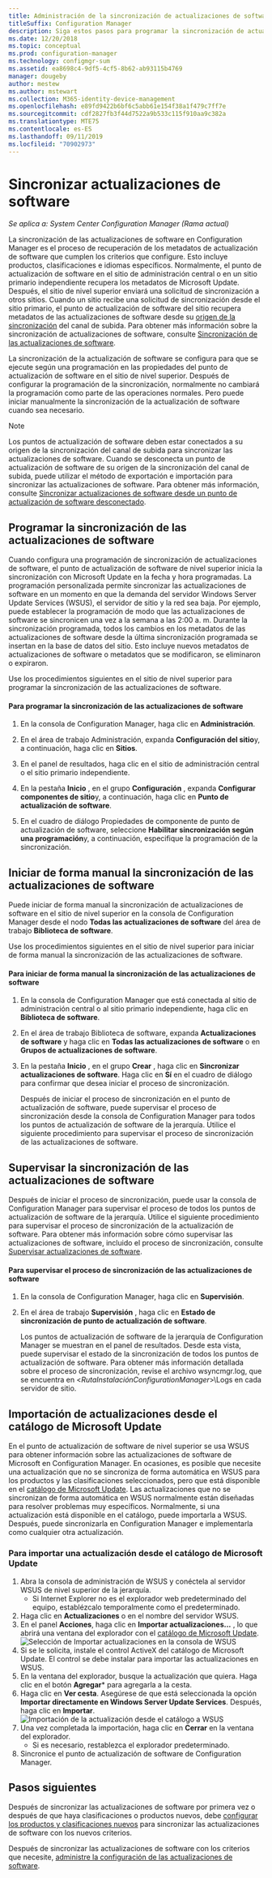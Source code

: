 ```yaml
---
title: Administración de la sincronización de actualizaciones de software
titleSuffix: Configuration Manager
description: Siga estos pasos para programar la sincronización de actualizaciones de software, iniciar la sincronización de actualizaciones de software de forma manual y supervisar la sincronización de actualizaciones de software.
ms.date: 12/20/2018
ms.topic: conceptual
ms.prod: configuration-manager
ms.technology: configmgr-sum
ms.assetid: ea8698c4-9df5-4cf5-8b62-ab93115b4769
manager: dougeby
author: mestew
ms.author: mstewart
ms.collection: M365-identity-device-management
ms.openlocfilehash: e89fd9422b6bf6c5abb61e154f38a1f479c7ff7e
ms.sourcegitcommit: cdf2827fb3f44d7522a9b533c115f910aa9c382a
ms.translationtype: MTE75
ms.contentlocale: es-ES
ms.lasthandoff: 09/11/2019
ms.locfileid: "70902973"
---
```

#  <a name="BKMK_SUMSync"></a> Sincronizar actualizaciones de software

*Se aplica a: System Center Configuration Manager (Rama actual)*

 La sincronización de las actualizaciones de software en Configuration Manager es el proceso de recuperación de los metadatos de actualización de software que cumplen los criterios que configure. Esto incluye productos, clasificaciones e idiomas específicos. Normalmente, el punto de actualización de software en el sitio de administración central o en un sitio primario independiente recupera los metadatos de Microsoft Update. Después, el sitio de nivel superior enviará una solicitud de sincronización a otros sitios. Cuando un sitio recibe una solicitud de sincronización desde el sitio primario, el punto de actualización de software del sitio recupera metadatos de las actualizaciones de software desde su [origen de la sincronización](../plan-design/plan-for-software-updates.md#BKMK_SyncSource) del canal de subida. Para obtener más información sobre la sincronización de actualizaciones de software, consulte [Sincronización de las actualizaciones de software](../understand/software-updates-introduction.md#BKMK_Synchronization).

La sincronización de la actualización de software se configura para que se ejecute según una programación en las propiedades del punto de actualización de software en el sitio de nivel superior. Después de configurar la programación de la sincronización, normalmente no cambiará la programación como parte de las operaciones normales. Pero puede iniciar manualmente la sincronización de la actualización de software cuando sea necesario.

  > [!NOTE]  
  >  Los puntos de actualización de software deben estar conectados a su origen de la sincronización del canal de subida para sincronizar las actualizaciones de software. Cuando se desconecta un punto de actualización de software de su origen de la sincronización del canal de subida, puede utilizar el método de exportación e importación para sincronizar las actualizaciones de software. Para obtener más información, consulte [Sincronizar actualizaciones de software desde un punto de actualización de software desconectado](synchronize-software-updates-disconnected.md).  

## <a name="schedule-software-updates-synchronization"></a>Programar la sincronización de las actualizaciones de software
Cuando configura una programación de sincronización de actualizaciones de software, el punto de actualización de software de nivel superior inicia la sincronización con Microsoft Update en la fecha y hora programadas. La programación personalizada permite sincronizar las actualizaciones de software en un momento en que la demanda del servidor Windows Server Update Services (WSUS), el servidor de sitio y la red sea baja. Por ejemplo, puede establecer la programación de modo que las actualizaciones de software se sincronicen una vez a la semana a las 2:00 a. m. Durante la sincronización programada, todos los cambios en los metadatos de las actualizaciones de software desde la última sincronización programada se insertan en la base de datos del sitio. Esto incluye nuevos metadatos de actualizaciones de software o metadatos que se modificaron, se eliminaron o expiraron.

Use los procedimientos siguientes en el sitio de nivel superior para programar la sincronización de las actualizaciones de software.  

#### <a name="to-schedule-software-updates-synchronization"></a>Para programar la sincronización de las actualizaciones de software  

  1.  En la consola de Configuration Manager, haga clic en **Administración**.  

  2.  En el área de trabajo Administración, expanda **Configuración del sitio**y, a continuación, haga clic en **Sitios**.  

  3.  En el panel de resultados, haga clic en el sitio de administración central o el sitio primario independiente.  

  4.  En la pestaña **Inicio** , en el grupo **Configuración** , expanda **Configurar componentes de sitio**y, a continuación, haga clic en **Punto de actualización de software**.  

  5.  En el cuadro de diálogo Propiedades de componente de punto de actualización de software, seleccione **Habilitar sincronización según una programación**y, a continuación, especifique la programación de la sincronización.  

## <a name="manually-start-software-updates-synchronization"></a>Iniciar de forma manual la sincronización de las actualizaciones de software
Puede iniciar de forma manual la sincronización de actualizaciones de software en el sitio de nivel superior en la consola de Configuration Manager desde el nodo **Todas las actualizaciones de software** del área de trabajo **Biblioteca de software**.  

Use los procedimientos siguientes en el sitio de nivel superior para iniciar de forma manual la sincronización de las actualizaciones de software.  

#### <a name="to-manually-start-software-updates-synchronization"></a>Para iniciar de forma manual la sincronización de las actualizaciones de software  

1. En la consola de Configuration Manager que está conectada al sitio de administración central o al sitio primario independiente, haga clic en **Biblioteca de software**.  

2. En el área de trabajo Biblioteca de software, expanda **Actualizaciones de software** y haga clic en **Todas las actualizaciones de software** o en **Grupos de actualizaciones de software**.  

3. En la pestaña **Inicio** , en el grupo **Crear** , haga clic en **Sincronizar actualizaciones de software**. Haga clic en **Sí** en el cuadro de diálogo para confirmar que desea iniciar el proceso de sincronización.  

   Después de iniciar el proceso de sincronización en el punto de actualización de software, puede supervisar el proceso de sincronización desde la consola de Configuration Manager para todos los puntos de actualización de software de la jerarquía. Utilice el siguiente procedimiento para supervisar el proceso de sincronización de las actualizaciones de software.  


## <a name="monitor-software-updates-synchronization"></a>Supervisar la sincronización de las actualizaciones de software
Después de iniciar el proceso de sincronización, puede usar la consola de Configuration Manager para supervisar el proceso de todos los puntos de actualización de software de la jerarquía. Utilice el siguiente procedimiento para supervisar el proceso de sincronización de la actualización de software. Para obtener más información sobre cómo supervisar las actualizaciones de software, incluido el proceso de sincronización, consulte [Supervisar actualizaciones de software](../deploy-use/monitor-software-updates.md).

#### <a name="to-monitor-the-software-updates-synchronization-process"></a>Para supervisar el proceso de sincronización de las actualizaciones de software  

1. En la consola de Configuration Manager, haga clic en **Supervisión**.  

2. En el área de trabajo **Supervisión** , haga clic en **Estado de sincronización de punto de actualización de software**.  

   Los puntos de actualización de software de la jerarquía de Configuration Manager se muestran en el panel de resultados. Desde esta vista, puede supervisar el estado de la sincronización de todos los puntos de actualización de software. Para obtener más información detallada sobre el proceso de sincronización, revise el archivo wsyncmgr.log, que se encuentra en <*RutaInstalaciónConfigurationManager*>\Logs en cada servidor de sitio.  

## <a name="import-updates-from-the-microsoft-update-catalog"></a>Importación de actualizaciones desde el catálogo de Microsoft Update

En el punto de actualización de software de nivel superior se usa WSUS para obtener información sobre las actualizaciones de software de Microsoft en Configuration Manager. En ocasiones, es posible que necesite una actualización que no se sincroniza de forma automática en WSUS para los productos y las clasificaciones seleccionados, pero que está disponible en el [catálogo de Microsoft Update](https://catalog.update.microsoft.com). Las actualizaciones que no se sincronizan de forma automática en WSUS normalmente están diseñadas para resolver problemas muy específicos. Normalmente, si una actualización está disponible en el catálogo, puede importarla a WSUS. Después, puede sincronizarla en Configuration Manager e implementarla como cualquier otra actualización.

### <a name="to-import-an-update-from-the-microsoft-update-catalog"></a>Para importar una actualización desde el catálogo de Microsoft Update

1. Abra la consola de administración de WSUS y conéctela al servidor WSUS de nivel superior de la jerarquía.
   - Si Internet Explorer no es el explorador web predeterminado del equipo, establézcalo temporalmente como el predeterminado.
2. Haga clic en **Actualizaciones** o en el nombre del servidor WSUS. 
3. En el panel **Acciones**, haga clic en **Importar actualizaciones...** , lo que abrirá una ventana del explorador con el [catálogo de Microsoft Update](https://catalog.update.microsoft.com).
   ![Selección de Importar actualizaciones en la consola de WSUS](media/wsus-console-import-updates.png)
4. Si se le solicita, instale el control ActiveX del catálogo de Microsoft Update. El control se debe instalar para importar las actualizaciones en WSUS. 
5. En la ventana del explorador, busque la actualización que quiera. Haga clic en el botón **Agregar*** para agregarla a la cesta.
6. Haga clic en **Ver cesta**. Asegúrese de que está seleccionada la opción **Importar directamente en Windows Server Update Services**. Después, haga clic en **Importar**.
    ![Importación de la actualización desde el catálogo a WSUS](./media/import-catalog-update-into-wsus.png)
7. Una vez completada la importación, haga clic en **Cerrar** en la ventana del explorador.
     - Si es necesario, restablezca el explorador predeterminado.
8. Sincronice el punto de actualización de software de Configuration Manager.


## <a name="next-steps"></a>Pasos siguientes
Después de sincronizar las actualizaciones de software por primera vez o después de que haya clasificaciones o productos nuevos, debe [configurar los productos y clasificaciones nuevos](configure-classifications-and-products.md) para sincronizar las actualizaciones de software con los nuevos criterios.

Después de sincronizar las actualizaciones de software con los criterios que necesite, [administre la configuración de las actualizaciones de software](manage-settings-for-software-updates.md).  
